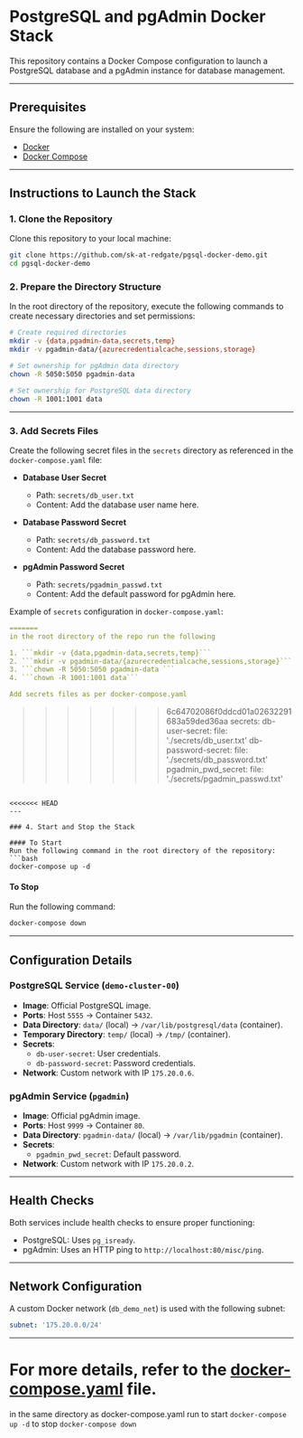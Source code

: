 # PostgreSQL and pgAdmin Docker Stack

This repository contains a Docker Compose configuration to launch a PostgreSQL database and a pgAdmin instance for database management.

---

## Prerequisites

Ensure the following are installed on your system:
- [Docker](https://www.docker.com/)
- [Docker Compose](https://docs.docker.com/compose/)

---

## Instructions to Launch the Stack

### 1. Clone the Repository
Clone this repository to your local machine:
```bash
git clone https://github.com/sk-at-redgate/pgsql-docker-demo.git
cd pgsql-docker-demo
```

### 2. Prepare the Directory Structure
In the root directory of the repository, execute the following commands to create necessary directories and set permissions:

```bash
# Create required directories
mkdir -v {data,pgadmin-data,secrets,temp}
mkdir -v pgadmin-data/{azurecredentialcache,sessions,storage}

# Set ownership for pgAdmin data directory
chown -R 5050:5050 pgadmin-data

# Set ownership for PostgreSQL data directory
chown -R 1001:1001 data
```

---

### 3. Add Secrets Files
Create the following secret files in the `secrets` directory as referenced in the `docker-compose.yaml` file:

- **Database User Secret**
  - Path: `secrets/db_user.txt`
  - Content: Add the database user name here.

- **Database Password Secret**
  - Path: `secrets/db_password.txt`
  - Content: Add the database password here.

- **pgAdmin Password Secret**
  - Path: `secrets/pgadmin_passwd.txt`
  - Content: Add the default password for pgAdmin here.

Example of `secrets` configuration in `docker-compose.yaml`:
```yaml
=======
in the root directory of the repo run the following

1. ```mkdir -v {data,pgadmin-data,secrets,temp}```
2. ```mkdir -v pgadmin-data/{azurecredentialcache,sessions,storage}```
3. ```chown -R 5050:5050 pgadmin-data ```
4. ```chown -R 1001:1001 data```

Add secrets files as per docker-compose.yaml
```
>>>>>>> 6c64702086f0ddcd01a02632291683a59ded36aa
secrets:
  db-user-secret:
    file: './secrets/db_user.txt'
  db-password-secret:
    file: './secrets/db_password.txt'
  pgadmin_pwd_secret:
    file: './secrets/pgadmin_passwd.txt'
```

<<<<<<< HEAD
---

### 4. Start and Stop the Stack

#### To Start
Run the following command in the root directory of the repository:
```bash
docker-compose up -d
```

#### To Stop
Run the following command:
```bash
docker-compose down
```

---

## Configuration Details

### PostgreSQL Service (`demo-cluster-00`)
- **Image**: Official PostgreSQL image.
- **Ports**: Host `5555` → Container `5432`.
- **Data Directory**: `data/` (local) → `/var/lib/postgresql/data` (container).
- **Temporary Directory**: `temp/` (local) → `/tmp/` (container).
- **Secrets**:
  - `db-user-secret`: User credentials.
  - `db-password-secret`: Password credentials.
- **Network**: Custom network with IP `175.20.0.6`.

### pgAdmin Service (`pgadmin`)
- **Image**: Official pgAdmin image.
- **Ports**: Host `9999` → Container `80`.
- **Data Directory**: `pgadmin-data/` (local) → `/var/lib/pgadmin` (container).
- **Secrets**:
  - `pgadmin_pwd_secret`: Default password.
- **Network**: Custom network with IP `175.20.0.2`.

---

## Health Checks
Both services include health checks to ensure proper functioning:
- PostgreSQL: Uses `pg_isready`.
- pgAdmin: Uses an HTTP ping to `http://localhost:80/misc/ping`.

---

## Network Configuration
A custom Docker network (`db_demo_net`) is used with the following subnet:
```yaml
subnet: '175.20.0.0/24'
```

---

For more details, refer to the [docker-compose.yaml](./docker-compose.yaml) file.
=======
in the same directory as docker-compose.yaml run 
to start
```docker-compose up -d```
to stop
`docker-compose down`
